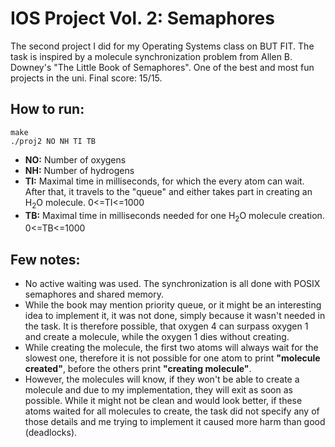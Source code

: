 # IOS Project Vol. 2: Semaphores
The second project I did for my Operating Systems class on BUT FIT. The task is inspired by a molecule synchronization problem from Allen B. Downey's "The Little Book of Semaphores".
One of the best and most fun projects in the uni. Final score: 15/15.

## How to run: 

```
make
./proj2 NO NH TI TB
```

- **NO:** Number of oxygens
- **NH:** Number of hydrogens
- **TI:** Maximal time in milliseconds, for which the every atom can wait. After that, it travels to the "queue" and either takes part in creating an H<sub>2</sub>O molecule. 0<=TI<=1000
- **TB:** Maximal time in milliseconds needed for one H<sub>2</sub>O molecule creation. 0<=TB<=1000

## Few notes:
- No active waiting was used. The synchronization is all done with POSIX semaphores and shared memory.
- While the book may mention priority queue, or it might be an interesting idea to implement it, it was not done, simply because it wasn't needed in the task. It is therefore possible, that oxygen 4 can surpass oxygen 1 and create a molecule, while the oxygen 1 dies without creating.
- While creating the molecule, the first two atoms will always wait for the slowest one, therefore it is not possible for one atom to print **"molecule created"**, before the others print **"creating molecule"**.
- However, the molecules will know, if they won't be able to create a molecule and due to my implementation, they will exit as soon as possible. While it might not be clean and would look better, if these atoms waited for all molecules to create, the task did not specify any of those details and me trying to implement it caused more harm than good (deadlocks).
